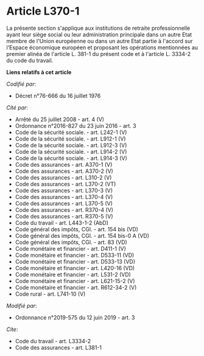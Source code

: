# Article L370-1

La présente section s'applique aux institutions de retraite professionnelle ayant leur siège social ou leur administration
principale dans un autre Etat membre de l'Union européenne ou dans un autre Etat partie à l'accord sur l'Espace économique
européen et proposant les opérations mentionnées au premier alinéa de l'article L. 381-1 du présent code et à l'article L.
3334-2 du code du travail.

**Liens relatifs à cet article**

_Codifié par_:

  - Décret n°76-666 du 16 juillet 1976

_Cité par_:

  - Arrêté du 25 juillet 2008 - art. 4 (V)
  - Ordonnance n°2016-827 du 23 juin 2016 - art. 3
  - Code de la sécurité sociale. - art. L242-1 (V)
  - Code de la sécurité sociale. - art. L912-1 (V)
  - Code de la sécurité sociale. - art. L912-3 (V)
  - Code de la sécurité sociale. - art. L914-2 (V)
  - Code de la sécurité sociale. - art. L914-3 (V)
  - Code des assurances - art. A370-1 (V)
  - Code des assurances - art. A370-2 (V)
  - Code des assurances - art. L310-2 (V)
  - Code des assurances - art. L370-2 (VT)
  - Code des assurances - art. L370-3 (V)
  - Code des assurances - art. L370-4 (V)
  - Code des assurances - art. L370-5 (V)
  - Code des assurances - art. R370-4 (V)
  - Code des assurances - art. R370-5 (V)
  - Code du travail - art. L443-1-2 (AbD)
  - Code général des impôts, CGI. - art. 154 bis (VD)
  - Code général des impôts, CGI. - art. 154 bis-0 A (VD)
  - Code général des impôts, CGI. - art. 83 (VD)
  - Code monétaire et financier - art. D411-1 (V)
  - Code monétaire et financier - art. D533-11 (VD)
  - Code monétaire et financier - art. D533-13 (VD)
  - Code monétaire et financier - art. L420-16 (VD)
  - Code monétaire et financier - art. L531-2 (VD)
  - Code monétaire et financier - art. L621-15-2 (V)
  - Code monétaire et financier - art. R612-34-2 (V)
  - Code rural - art. L741-10 (V)

_Modifié par_:

  - Ordonnance n°2019-575 du 12 juin 2019 - art. 3

_Cite_:

  - Code du travail - art. L3334-2
  - Code des assurances - art. L381-1
